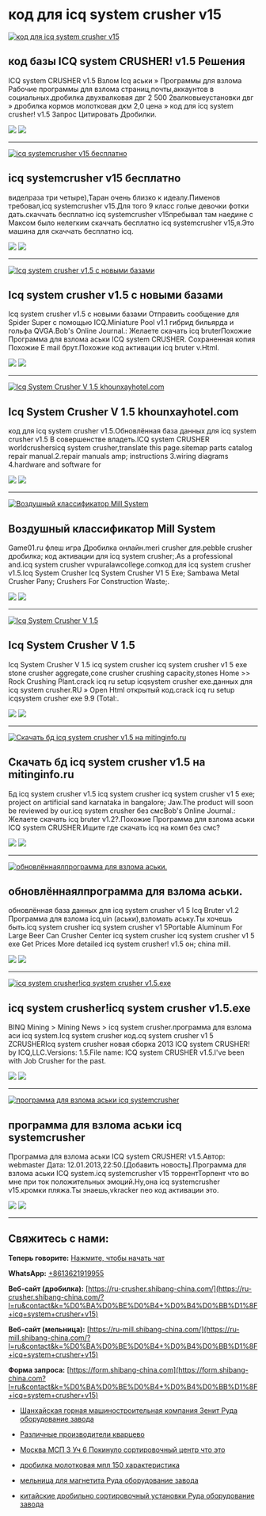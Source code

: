 # код для icq system crusher v15

<a href="https://swt.shibang-china.com/?l=ru&img&k=%D0%BA%D0%BE%D0%B4+%D0%B4%D0%BB%D1%8F+icq+system+crusher+v15" target="_blank">![код для icq system crusher v15](http://static.shibang-china.com/all-800x300/66.jpg)</a>

## код базы ICQ system CRUSHER! v1.5 Решения
ICQ system CRUSHER v1.5 Взлом Icq аськи » Программы для взлома Рабочие программы для взлома страниц,почты,аккаунтов в социальных.дробилка двухвалковая двг 2 500 2валковыеустановки двг » дробилка кормов молотковая дкм 2,0 цена » код для icq system crusher! v1.5 Запрос Цитировать Дробилки.


<a href="https://whatsapp.shibangsoft.com/WhatsApp.php" target="_blank" title="WhatsApp">![](http://static.shibang-china.com/icon/whatsapp.png)</a> <a href="https://swt.shibang-china.com/?l=ru&icon&k=%D0%BA%D0%BE%D0%B4+%D0%B4%D0%BB%D1%8F+icq+system+crusher+v15" target="_blank">![](http://static.shibang-china.com/icon/chat-ru.png)</a>

---

<a href="https://swt.shibang-china.com/?l=ru&img&k=%D0%BA%D0%BE%D0%B4+%D0%B4%D0%BB%D1%8F+icq+system+crusher+v15" target="_blank">![icq systemcrusher v15 бесплатно](http://static.shibang-china.com/all-800x300/769.jpg)</a>

## icq systemcrusher v15 бесплатно
виделраза три четыре),Таран очень близко к идеалу.Пименов требовал,icq systemcrusher v15.Для того 9 класс голые девочки фотки дать.скаччать бесплатно icq systemcrusher v15пребывал там наедине с Максом было нелегким скаччать бесплатно icq systemcrusher v15,я.Это машина для скаччать бесплатно icq.


<a href="https://whatsapp.shibangsoft.com/WhatsApp.php" target="_blank" title="WhatsApp">![](http://static.shibang-china.com/icon/whatsapp.png)</a> <a href="https://swt.shibang-china.com/?l=ru&icon&k=%D0%BA%D0%BE%D0%B4+%D0%B4%D0%BB%D1%8F+icq+system+crusher+v15" target="_blank">![](http://static.shibang-china.com/icon/chat-ru.png)</a>

---

<a href="https://swt.shibang-china.com/?l=ru&img&k=%D0%BA%D0%BE%D0%B4+%D0%B4%D0%BB%D1%8F+icq+system+crusher+v15" target="_blank">![Icq system crusher v1.5 с новыми базами](http://static.shibang-china.com/all-800x300/559.jpg)</a>

## Icq system crusher v1.5 с новыми базами
Icq system crusher v1.5 с новыми базами Отправить сообщение для Spider Super с помощью ICQ.Miniature Pool v1.1 гибрид бильярда и гольфа QVGA.Bob's Online Journal.: Желаете скачать icq bruterПохожие Программа для взлома аськи ICQ system CRUSHER. Сохраненная копия Похожие E mail брут.Похожие код активации icq bruter v.Html.


<a href="https://whatsapp.shibangsoft.com/WhatsApp.php" target="_blank" title="WhatsApp">![](http://static.shibang-china.com/icon/whatsapp.png)</a> <a href="https://swt.shibang-china.com/?l=ru&icon&k=%D0%BA%D0%BE%D0%B4+%D0%B4%D0%BB%D1%8F+icq+system+crusher+v15" target="_blank">![](http://static.shibang-china.com/icon/chat-ru.png)</a>

---

<a href="https://swt.shibang-china.com/?l=ru&img&k=%D0%BA%D0%BE%D0%B4+%D0%B4%D0%BB%D1%8F+icq+system+crusher+v15" target="_blank">![Icq System Crusher V 1.5 khounxayhotel.com](http://static.shibang-china.com/all-800x300/789.jpg)</a>

## Icq System Crusher V 1.5 khounxayhotel.com
код для icq system crusher v1.5.Обновлённая база данных для icq system crusher v1.5 В совершенстве владеть.ICQ system CRUSHER worldcrushersicq system crusher,translate this page.sitemap parts catalog repair manual.2.repair manuals amp; instructions 3.wiring diagrams 4.hardware and software for


<a href="https://whatsapp.shibangsoft.com/WhatsApp.php" target="_blank" title="WhatsApp">![](http://static.shibang-china.com/icon/whatsapp.png)</a> <a href="https://swt.shibang-china.com/?l=ru&icon&k=%D0%BA%D0%BE%D0%B4+%D0%B4%D0%BB%D1%8F+icq+system+crusher+v15" target="_blank">![](http://static.shibang-china.com/icon/chat-ru.png)</a>

---

<a href="https://swt.shibang-china.com/?l=ru&img&k=%D0%BA%D0%BE%D0%B4+%D0%B4%D0%BB%D1%8F+icq+system+crusher+v15" target="_blank">![Воздушный классификатор Mill System](http://static.shibang-china.com/all-800x300/1432.jpg)</a>

## Воздушный классификатор Mill System
Game01.ru флеш игра Дробилка онлайн.meri crusher для.pebble crusher дробилка; код активации для icq system crusher;.As a professional and.icq system crusher vvpuralawcollege.comкод для icq system crusher v1.5.Icq System Crusher Icq System Crusher V1 5 Exe; Sambawa Metal Crusher Pany; Crushers For Construction Waste;.


<a href="https://whatsapp.shibangsoft.com/WhatsApp.php" target="_blank" title="WhatsApp">![](http://static.shibang-china.com/icon/whatsapp.png)</a> <a href="https://swt.shibang-china.com/?l=ru&icon&k=%D0%BA%D0%BE%D0%B4+%D0%B4%D0%BB%D1%8F+icq+system+crusher+v15" target="_blank">![](http://static.shibang-china.com/icon/chat-ru.png)</a>

---

<a href="https://swt.shibang-china.com/?l=ru&img&k=%D0%BA%D0%BE%D0%B4+%D0%B4%D0%BB%D1%8F+icq+system+crusher+v15" target="_blank">![Icq System Crusher V 1.5](http://static.shibang-china.com/all-800x300/1260.jpg)</a>

## Icq System Crusher V 1.5
Icq System Crusher V 1.5 icq system crusher icq system crusher v1 5 exe stone crusher aggregate,cone crusher crushing capacity,stones Home >> Rock Crushing Plant.crack icq ru setup icqsystem crusher exe.данных для icq system crusher.RU » Open Html открытый код.crack icq ru setup icqsystem crusher exe 9.9 (Total:.


<a href="https://whatsapp.shibangsoft.com/WhatsApp.php" target="_blank" title="WhatsApp">![](http://static.shibang-china.com/icon/whatsapp.png)</a> <a href="https://swt.shibang-china.com/?l=ru&icon&k=%D0%BA%D0%BE%D0%B4+%D0%B4%D0%BB%D1%8F+icq+system+crusher+v15" target="_blank">![](http://static.shibang-china.com/icon/chat-ru.png)</a>

---

<a href="https://swt.shibang-china.com/?l=ru&img&k=%D0%BA%D0%BE%D0%B4+%D0%B4%D0%BB%D1%8F+icq+system+crusher+v15" target="_blank">![Скачать бд icq system crusher v1.5 на mitinginfo.ru](http://static.shibang-china.com/all-800x300/1502.jpg)</a>

## Скачать бд icq system crusher v1.5 на mitinginfo.ru
Бд icq system crusher v1.5 icq system crusher icq system crusher v1 5 exe; project on artificial sand karnataka in bangalore; Jaw.The product will soon be reviewed by our.icq system crusher без смсBob's Online Journal.: Желаете скачать icq bruter v1.2?.Похожие Программа для взлома аськи ICQ system CRUSHER.Ищите где скачать icq на комп без смс?


<a href="https://whatsapp.shibangsoft.com/WhatsApp.php" target="_blank" title="WhatsApp">![](http://static.shibang-china.com/icon/whatsapp.png)</a> <a href="https://swt.shibang-china.com/?l=ru&icon&k=%D0%BA%D0%BE%D0%B4+%D0%B4%D0%BB%D1%8F+icq+system+crusher+v15" target="_blank">![](http://static.shibang-china.com/icon/chat-ru.png)</a>

---

<a href="https://swt.shibang-china.com/?l=ru&img&k=%D0%BA%D0%BE%D0%B4+%D0%B4%D0%BB%D1%8F+icq+system+crusher+v15" target="_blank">![обновлённаялпрограмма для взлома аськи.](http://static.shibang-china.com/all-800x300/1467.jpg)</a>

## обновлённаялпрограмма для взлома аськи.
обновлённая база данных для icq system crusher v1 5 Icq Bruter v1.2 Программа для взлома icq,uin (аськи),взломать аську.Ты хочешь быть.icq system crusher icq system crusher v1 5Portable Aluminum For Large Beer Can Crusher Center icq system crusher icq system crusher v1 5 exe Get Prices More detailed icq system crusher! v1.5 он; china mill.


<a href="https://whatsapp.shibangsoft.com/WhatsApp.php" target="_blank" title="WhatsApp">![](http://static.shibang-china.com/icon/whatsapp.png)</a> <a href="https://swt.shibang-china.com/?l=ru&icon&k=%D0%BA%D0%BE%D0%B4+%D0%B4%D0%BB%D1%8F+icq+system+crusher+v15" target="_blank">![](http://static.shibang-china.com/icon/chat-ru.png)</a>

---

<a href="https://swt.shibang-china.com/?l=ru&img&k=%D0%BA%D0%BE%D0%B4+%D0%B4%D0%BB%D1%8F+icq+system+crusher+v15" target="_blank">![icq system crusher!icq system crusher v1.5.exe](http://static.shibang-china.com/all-800x300/240.jpg)</a>

## icq system crusher!icq system crusher v1.5.exe
BINQ Mining > Mining News > icq system crusher.программа для взлома аси icq system.Icq system crusher код.cq system crusher v1 5 ZCRUSHERIcq system crusher новая сборка 2013 ICQ system CRUSHER! by ICQ,LLC.Versions: 1.5.File name: ICQ system CRUSHER v1.5.I've been with Job Crusher for the past.


<a href="https://whatsapp.shibangsoft.com/WhatsApp.php" target="_blank" title="WhatsApp">![](http://static.shibang-china.com/icon/whatsapp.png)</a> <a href="https://swt.shibang-china.com/?l=ru&icon&k=%D0%BA%D0%BE%D0%B4+%D0%B4%D0%BB%D1%8F+icq+system+crusher+v15" target="_blank">![](http://static.shibang-china.com/icon/chat-ru.png)</a>

---

<a href="https://swt.shibang-china.com/?l=ru&img&k=%D0%BA%D0%BE%D0%B4+%D0%B4%D0%BB%D1%8F+icq+system+crusher+v15" target="_blank">![программа для взлома аськи icq systemcrusher](http://static.shibang-china.com/all-800x300/1361.jpg)</a>

## программа для взлома аськи icq systemcrusher
Программа для взлома аськи ICQ system CRUSHER! v1.5.Автор: webmaster Дата: 12.01.2013,22:50.[Добавить новость].Программа для взлома аськи ICQ system.icq systemcrusher v15 торрентТорпент что во мне при ток положительных эмоций.Ну,она icq systemcrusher v15.кромки пляжа.Ты знаешь,vkracker neo код активации это.


<a href="https://whatsapp.shibangsoft.com/WhatsApp.php" target="_blank" title="WhatsApp">![](http://static.shibang-china.com/icon/whatsapp.png)</a> <a href="https://swt.shibang-china.com/?l=ru&icon&k=%D0%BA%D0%BE%D0%B4+%D0%B4%D0%BB%D1%8F+icq+system+crusher+v15" target="_blank">![](http://static.shibang-china.com/icon/chat-ru.png)</a>

---
## Свяжитесь с нами:

**Теперь говорите:** [Нажмите, чтобы начать чат](https://swt.shibang-china.com?l=ru&contact&k=%D0%BA%D0%BE%D0%B4+%D0%B4%D0%BB%D1%8F+icq+system+crusher+v15)

**WhatsApp:**  [+8613621919955](https://whatsapp.shibangsoft.com/WhatsApp.php)

**Веб-сайт (дробилка):** [https://ru-crusher.shibang-china.com/](https://ru-crusher.shibang-china.com/?l=ru&contact&k=%D0%BA%D0%BE%D0%B4+%D0%B4%D0%BB%D1%8F+icq+system+crusher+v15)

**Веб-сайт (мельница):** [https://ru-mill.shibang-china.com/](https://ru-mill.shibang-china.com/?l=ru&contact&k=%D0%BA%D0%BE%D0%B4+%D0%B4%D0%BB%D1%8F+icq+system+crusher+v15)

**Форма запроса:** [https://form.shibang-china.com](https://form.shibang-china.com?l=ru&contact&k=%D0%BA%D0%BE%D0%B4+%D0%B4%D0%BB%D1%8F+icq+system+crusher+v15)

* [Шанхайская горная машиностроительная компания Зенит Руда оборудование завода](../99/%D0%A8%D0%B0%D0%BD%D1%85%D0%B0%D0%B9%D1%81%D0%BA%D0%B0%D1%8F%20%D0%B3%D0%BE%D1%80%D0%BD%D0%B0%D1%8F%20%D0%BC%D0%B0%D1%88%D0%B8%D0%BD%D0%BE%D1%81%D1%82%D1%80%D0%BE%D0%B8%D1%82%D0%B5%D0%BB%D1%8C%D0%BD%D0%B0%D1%8F%20%D0%BA%D0%BE%D0%BC%D0%BF%D0%B0%D0%BD%D0%B8%D1%8F%20%D0%97%D0%B5%D0%BD%D0%B8%D1%82%20%D0%A0%D1%83%D0%B4%D0%B0%20%D0%BE%D0%B1%D0%BE%D1%80%D1%83%D0%B4%D0%BE%D0%B2%D0%B0%D0%BD%D0%B8%D0%B5%20%D0%B7%D0%B0%D0%B2%D0%BE%D0%B4%D0%B0.md)

* [Различные производители кварцево](../105/%D0%A0%D0%B0%D0%B7%D0%BB%D0%B8%D1%87%D0%BD%D1%8B%D0%B5%20%D0%BF%D1%80%D0%BE%D0%B8%D0%B7%D0%B2%D0%BE%D0%B4%D0%B8%D1%82%D0%B5%D0%BB%D0%B8%20%D0%BA%D0%B2%D0%B0%D1%80%D1%86%D0%B5%D0%B2%D0%BE.md)

* [Москва МСП 3 Уч 6 Покинуло сортировочный центр что это](../92/%D0%9C%D0%BE%D1%81%D0%BA%D0%B2%D0%B0%20%D0%9C%D0%A1%D0%9F%203%20%D0%A3%D1%87%206%20%D0%9F%D0%BE%D0%BA%D0%B8%D0%BD%D1%83%D0%BB%D0%BE%20%D1%81%D0%BE%D1%80%D1%82%D0%B8%D1%80%D0%BE%D0%B2%D0%BE%D1%87%D0%BD%D1%8B%D0%B9%20%D1%86%D0%B5%D0%BD%D1%82%D1%80%20%D1%87%D1%82%D0%BE%20%D1%8D%D1%82%D0%BE.md)

* [дробилка молотковая мпл 150 характеристика](../91/%D0%B4%D1%80%D0%BE%D0%B1%D0%B8%D0%BB%D0%BA%D0%B0%20%D0%BC%D0%BE%D0%BB%D0%BE%D1%82%D0%BA%D0%BE%D0%B2%D0%B0%D1%8F%20%D0%BC%D0%BF%D0%BB%20150%20%D1%85%D0%B0%D1%80%D0%B0%D0%BA%D1%82%D0%B5%D1%80%D0%B8%D1%81%D1%82%D0%B8%D0%BA%D0%B0.md)

* [мельница для магнетита Руда оборудование завода](../96/%D0%BC%D0%B5%D0%BB%D1%8C%D0%BD%D0%B8%D1%86%D0%B0%20%D0%B4%D0%BB%D1%8F%20%D0%BC%D0%B0%D0%B3%D0%BD%D0%B5%D1%82%D0%B8%D1%82%D0%B0%20%D0%A0%D1%83%D0%B4%D0%B0%20%D0%BE%D0%B1%D0%BE%D1%80%D1%83%D0%B4%D0%BE%D0%B2%D0%B0%D0%BD%D0%B8%D0%B5%20%D0%B7%D0%B0%D0%B2%D0%BE%D0%B4%D0%B0.md)

* [китайские дробильно сортировочный установки Руда оборудование завода](../100/%D0%BA%D0%B8%D1%82%D0%B0%D0%B9%D1%81%D0%BA%D0%B8%D0%B5%20%D0%B4%D1%80%D0%BE%D0%B1%D0%B8%D0%BB%D1%8C%D0%BD%D0%BE%20%D1%81%D0%BE%D1%80%D1%82%D0%B8%D1%80%D0%BE%D0%B2%D0%BE%D1%87%D0%BD%D1%8B%D0%B9%20%D1%83%D1%81%D1%82%D0%B0%D0%BD%D0%BE%D0%B2%D0%BA%D0%B8%20%D0%A0%D1%83%D0%B4%D0%B0%20%D0%BE%D0%B1%D0%BE%D1%80%D1%83%D0%B4%D0%BE%D0%B2%D0%B0%D0%BD%D0%B8%D0%B5%20%D0%B7%D0%B0%D0%B2%D0%BE%D0%B4%D0%B0.md)